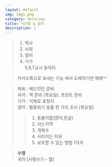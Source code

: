 ```yaml
---
layout: default
img: img1.png
category: Services
title: 시간표 & 공지
description: |
---
```


  > 1. 역사     
  > 2. 사회     
  > 3. 영어     
  > 4. 기가       
  > 5,6,7교시 동아리     

  > 카카오톡으로 보내는 기능 써서 도배하기만 해봐^^

  > 체육 : 배드민턴 준비           
  > 국어 : 책 준비 (목요일), 프린트 준비        
  > 기가 : 식재료 포장지      
  > 영어 : 멸종위기 동물 한 가지 조사 (목요일)     
  > > 1. 동물이름(영어,한글)       
  > > 2. 사는지역    
  > > 3. 개체수     
  > > 4. 사라지는 이유      
  > > 5. 보호할 수 있는 방법 1가지      

  > **수행**      
  > 국어 [서평쓰기 - 월]    
  >       
